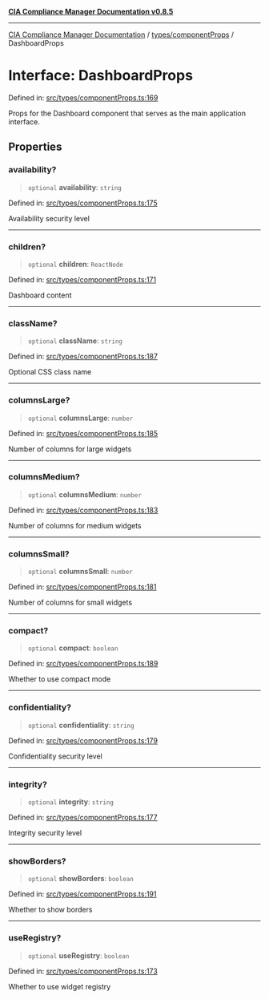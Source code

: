 [**CIA Compliance Manager Documentation v0.8.5**](../../../README.md)

***

[CIA Compliance Manager Documentation](../../../modules.md) / [types/componentProps](../README.md) / DashboardProps

# Interface: DashboardProps

Defined in: [src/types/componentProps.ts:169](https://github.com/Hack23/cia-compliance-manager/blob/3ae0301247f765ba03c8c0fe645db4718bb8af76/src/types/componentProps.ts#L169)

Props for the Dashboard component that serves as the main application interface.

## Properties

### availability?

> `optional` **availability**: `string`

Defined in: [src/types/componentProps.ts:175](https://github.com/Hack23/cia-compliance-manager/blob/3ae0301247f765ba03c8c0fe645db4718bb8af76/src/types/componentProps.ts#L175)

Availability security level

***

### children?

> `optional` **children**: `ReactNode`

Defined in: [src/types/componentProps.ts:171](https://github.com/Hack23/cia-compliance-manager/blob/3ae0301247f765ba03c8c0fe645db4718bb8af76/src/types/componentProps.ts#L171)

Dashboard content

***

### className?

> `optional` **className**: `string`

Defined in: [src/types/componentProps.ts:187](https://github.com/Hack23/cia-compliance-manager/blob/3ae0301247f765ba03c8c0fe645db4718bb8af76/src/types/componentProps.ts#L187)

Optional CSS class name

***

### columnsLarge?

> `optional` **columnsLarge**: `number`

Defined in: [src/types/componentProps.ts:185](https://github.com/Hack23/cia-compliance-manager/blob/3ae0301247f765ba03c8c0fe645db4718bb8af76/src/types/componentProps.ts#L185)

Number of columns for large widgets

***

### columnsMedium?

> `optional` **columnsMedium**: `number`

Defined in: [src/types/componentProps.ts:183](https://github.com/Hack23/cia-compliance-manager/blob/3ae0301247f765ba03c8c0fe645db4718bb8af76/src/types/componentProps.ts#L183)

Number of columns for medium widgets

***

### columnsSmall?

> `optional` **columnsSmall**: `number`

Defined in: [src/types/componentProps.ts:181](https://github.com/Hack23/cia-compliance-manager/blob/3ae0301247f765ba03c8c0fe645db4718bb8af76/src/types/componentProps.ts#L181)

Number of columns for small widgets

***

### compact?

> `optional` **compact**: `boolean`

Defined in: [src/types/componentProps.ts:189](https://github.com/Hack23/cia-compliance-manager/blob/3ae0301247f765ba03c8c0fe645db4718bb8af76/src/types/componentProps.ts#L189)

Whether to use compact mode

***

### confidentiality?

> `optional` **confidentiality**: `string`

Defined in: [src/types/componentProps.ts:179](https://github.com/Hack23/cia-compliance-manager/blob/3ae0301247f765ba03c8c0fe645db4718bb8af76/src/types/componentProps.ts#L179)

Confidentiality security level

***

### integrity?

> `optional` **integrity**: `string`

Defined in: [src/types/componentProps.ts:177](https://github.com/Hack23/cia-compliance-manager/blob/3ae0301247f765ba03c8c0fe645db4718bb8af76/src/types/componentProps.ts#L177)

Integrity security level

***

### showBorders?

> `optional` **showBorders**: `boolean`

Defined in: [src/types/componentProps.ts:191](https://github.com/Hack23/cia-compliance-manager/blob/3ae0301247f765ba03c8c0fe645db4718bb8af76/src/types/componentProps.ts#L191)

Whether to show borders

***

### useRegistry?

> `optional` **useRegistry**: `boolean`

Defined in: [src/types/componentProps.ts:173](https://github.com/Hack23/cia-compliance-manager/blob/3ae0301247f765ba03c8c0fe645db4718bb8af76/src/types/componentProps.ts#L173)

Whether to use widget registry
